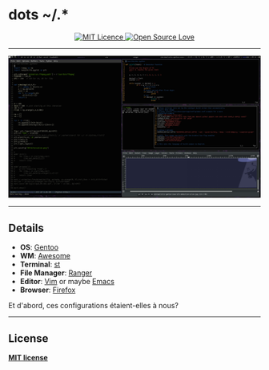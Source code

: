 # dots ~/.* 
<div align="center">
  <a href="http://badges.mit-license.org">
      <img alt="MIT Licence" src="http://img.shields.io/:license-mit-blue.svg?style=flat-square" />
  </a>
  <a href="https://github.com/ellerbrock/open-source-badge/"> 
      <img alt="Open Source Love" src="https://img.shields.io/badge/Open%20Source-blue.svg?style=flat-square&logo=github" />
  </a>
</div>

---

![screen](https://raw.githubusercontent.com/azyxb/.dotfiles/master/home/ayoub/Pictures/scrot.png)

---

## Details
+ **OS**: [Gentoo](https://www.gentoo.org)
+ **WM**: [Awesome](https://awesomewm.org/)
+ **Terminal**: [st](https://st.suckless.org/)
+ **File Manager**: [Ranger](https://ranger.github.io/)
+ **Editor**: [Vim](https://www.vim.org/) or maybe [Emacs](https://www.gnu.org/software/emacs/)
+ **Browser**: [Firefox](https://www.mozilla.org/firefox/)

Et d'abord, ces configurations étaient-elles à nous?

---

## License

**[MIT license](http://opensource.org/licenses/mit-license.php)**

